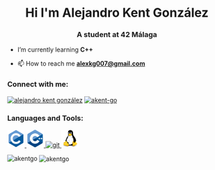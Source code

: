 <h1 align="center">Hi I'm Alejandro Kent González</h1>
<h3 align="center">A student at 42 Málaga</h3>

- I’m currently learning **C++**

- 📫 How to reach me **alexkg007@gmail.com**

<h3 align="left">Connect with me:</h3>
<p align="left">
<a href="https://linkedin.com/in/alejandro kent gonzález" target="blank"><img align="center" src="https://raw.githubusercontent.com/rahuldkjain/github-profile-readme-generator/master/src/images/icons/Social/linked-in-alt.svg" alt="alejandro kent gonzález" height="30" width="40" /></a>
<a href="https://instagram.com/akent-go" target="blank"><img align="center" src="https://raw.githubusercontent.com/rahuldkjain/github-profile-readme-generator/master/src/images/icons/Social/instagram.svg" alt="akent-go" height="30" width="40" /></a>
</p>

<h3 align="left">Languages and Tools:</h3>
<p align="left"> <a href="https://www.cprogramming.com/" target="_blank" rel="noreferrer"> <img src="https://raw.githubusercontent.com/devicons/devicon/master/icons/c/c-original.svg" alt="c" width="40" height="40"/> </a> <a href="https://www.w3schools.com/cpp/" target="_blank" rel="noreferrer"> <img src="https://raw.githubusercontent.com/devicons/devicon/master/icons/cplusplus/cplusplus-original.svg" alt="cplusplus" width="40" height="40"/> </a> <a href="https://git-scm.com/" target="_blank" rel="noreferrer"> <img src="https://www.vectorlogo.zone/logos/git-scm/git-scm-icon.svg" alt="git" width="40" height="40"/> </a> <a href="https://www.linux.org/" target="_blank" rel="noreferrer"> <img src="https://raw.githubusercontent.com/devicons/devicon/master/icons/linux/linux-original.svg" alt="linux" width="40" height="40"/> </a> </p>

<p><img align="left" src="https://github-readme-stats.vercel.app/api/top-langs?username=akentgo&show_icons=true&locale=en&layout=compact" alt="akentgo" /></p>

<p>&nbsp;<img align="center" src="https://github-readme-stats.vercel.app/api?username=akentgo&show_icons=true&locale=en" alt="akentgo" /></p>
